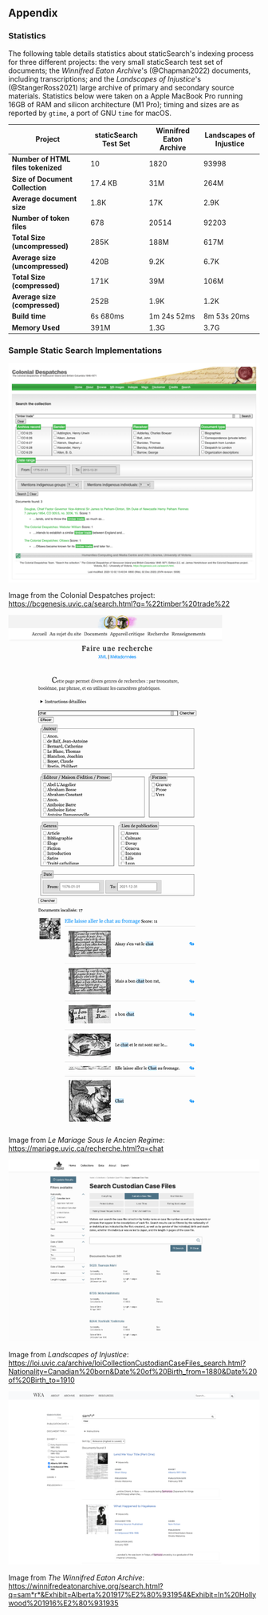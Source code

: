 ## Appendix

### Statistics

The following table details statistics about staticSearch's indexing process for three different projects: the very small staticSearch test set of documents; the *Winnifred Eaton Archive*'s (@Chapman2022) documents, including transcriptions; and the *Landscapes of Injustice*'s (@StangerRoss2021) large archive of primary and secondary source materials. Statistics below were taken on a Apple MacBook Pro running 16GB of RAM and silicon architecture (M1 Pro); timing and sizes are as reported by `gtime`, a port of GNU `time` for macOS.

| **Project**                        | **staticSearch Test Set** | **Winnifred Eaton Archive** | **Landscapes of Injustice** |
| ---------------------------------- | ------------------------- | --------------------------- | --------------------------- |
| **Number of HTML files tokenized** | 10                        | 1820                        | 93998                       |
| **Size of Document Collection**    | 17.4 KB                   | 31M                         | 264M                        |
| **Average document size**          | 1.8K                      | 17K                         | 2.9K                        |
| **Number of token files**          | 678                       | 20514                       | 92203                       |
| **Total Size (uncompressed)**      | 285K                      | 188M                        | 617M                        |
| **Average size (uncompressed)**    | 420B                      | 9.2K                        | 6.7K                        |
| **Total Size (compressed)**        | 171K                      | 39M                         | 106M                        |
| **Average size (compressed)**      | 252B                      | 1.9K                        | 1.2K                        |
| **Build time**                     | 6s 680ms                  | 1m 24s 52ms                 | 8m 53s 20ms                 |
| **Memory Used**                    | 391M                      | 1.3G                        | 3.7G                        |



###  Sample Static Search Implementations

![Phrasal search from the Colonial Despatches project](images/despatches_phrasal_search.png)

Image from the Colonial Despatches project: https://bcgenesis.uvic.ca/search.html?q=%22timber%20trade%22



![Simple word search with fragment images](images/mariage-chat-images.png)

Image from *Le Mariage Sous le Ancien Regime*: https://mariage.uvic.ca/recherche.html?q=chat



![Filter only search with description and date filters](images/loi_casefiles_search.png)

Image from *Landscapes of Injustice*: https://loi.uvic.ca/archive/loiCollectionCustodianCaseFiles_search.html?Nationality=Canadian%20born&Date%20of%20Birth_from=1880&Date%20of%20Birth_to=1910



!["Wildcard search combined with description filters"](images/wea_wildcard_search.png)

Image from *The Winnifred Eaton Archive*: https://winnifredeatonarchive.org/search.html?q=sam*r*&Exhibit=Alberta%201917%E2%80%931954&Exhibit=In%20Hollywood%201916%E2%80%931935
